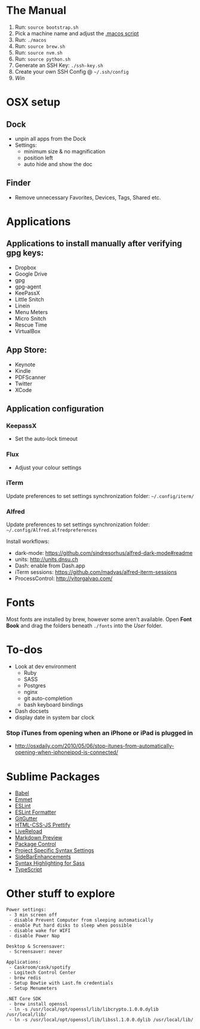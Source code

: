 # The Manual

1. Run: `source bootstrap.sh`
2. Pick a machine name and adjust the [.macos script](https://github.com/dwightgunning/dotfiles/blob/7e199e43446bfcde2280def1b2d8d90faf384660/.macos#L19-L23)
3. Run: `./macos`
4. Run: `source brew.sh`
5. Run: `source nvm.sh`
6. Run: `source python.sh`
7. Generate an SSH Key: `./ssh-key.sh`
8. Create your own SSH Config @ `~/.ssh/config`
9. *Win*

# OSX setup

## Dock
 - unpin all apps from the Dock
 - Settings:
	 - minimum size & no magnification
	 - position left
	 - auto hide and show the doc

## Finder
 - Remove unnecessary Favorites, Devices, Tags, Shared etc.

# Applications

## Applications to install manually after verifying gpg keys:
 - Dropbox
 - Google Drive
 - gpg
 - gpg-agent
 - KeePassX
 - Little Snitch
 - Linein
 - Menu Meters
 - Micro Snitch
 - Rescue Time
 - VirtualBox

## App Store:
  - Keynote
  - Kindle
  - PDFScanner
  - Twitter
  - XCode

## Application configuration

### KeepassX

 - Set the auto-lock timeout

### Flux

 - Adjust your colour settings

### iTerm

Update preferences to set settings synchronization folder: `~/.config/iterm/`

### Alfred

Update preferences to set settings synchronization folder: `~/.config/Alfred.alfredpreferences`

Install workflows:
 - dark-mode: https://github.com/sindresorhus/alfred-dark-mode#readme
 - units: http://units.dnsu.ch
 - Dash: enable from Dash.app
 - iTerm sessions: https://github.com/madvas/alfred-iterm-sessions
 - ProcessControl: http://vitorgalvao.com/

# Fonts

Most fonts are installed by brew, however some aren't available. Open __Font Book__ and drag the folders beneath `./fonts` into the _User_ folder.

# To-dos

 - Look at dev environment
 	- Ruby
 	- SASS
 	- Postgres
 	- nginx
 	- git auto-completion
 	- bash keyboard bindings
 - Dash docsets
 - display date in system bar clock
### Stop iTunes from opening when an iPhone or iPad is plugged in
 - http://osxdaily.com/2010/05/06/stop-itunes-from-automatically-opening-when-iphoneipod-is-connected/

# Sublime Packages

- [Babel](https://packagecontrol.io/packages/Babel)
- [Emmet](https://packagecontrol.io/packages/Emmet)
- [ESLint](https://packagecontrol.io/packages/ESLint)
- [ESLint Formatter](https://packagecontrol.io/packages/ESLint-Formatter)
- [GitGutter](https://packagecontrol.io/packages/GitGutter)
- [HTML-CSS-JS Prettify](https://packagecontrol.io/packages/HTML-CSS-JS%20Prettify)
- [LiveReload](https://packagecontrol.io/packages/LiveReload)
- [Markdown Preview](https://packagecontrol.io/packages/Markdown%20Preview)
- [Package Control](https://packagecontrol.io/packages/Package%20Control)
- [Project Specific Syntax Settings](https://packagecontrol.io/packages/Project%20Specific%20Syntax%20Settings)
- [SideBarEnhancements](https://packagecontrol.io/packages/SideBarEnhancements)
- [Syntax Highlighting for Sass](https://packagecontrol.io/packages/Syntax%20Highlighting%20for%20Sass)
- [TypeScript](https://packagecontrol.io/packages/TypeScript)

# Other stuff to explore

	Power settings:
	 - 3 min screen off
	 - disable Prevent Computer from sleeping automatically
	 - enable Put hard disks to sleep when possible
	 - disable wake for WIFI
	 - disable Power Nap

	Desktop & Screensaver:
	 - Screensaver: never

	Applications:
	 - Caskroom/cask/spotify
	 - Logitech Control Center
	 - brew redis
	 - Setup Bowtie with Last.fm credentials
	 - Setup Menumeters

	.NET Core SDK
	 - brew install openssl
	 - ln -s /usr/local/opt/openssl/lib/libcrypto.1.0.0.dylib /usr/local/lib/
	 - ln -s /usr/local/opt/openssl/lib/libssl.1.0.0.dylib /usr/local/lib/

